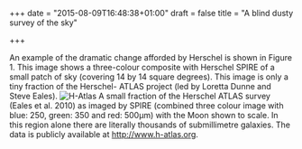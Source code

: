 +++
date = "2015-08-09T16:48:38+01:00"
draft = false
title = "A blind dusty survey of the sky"

+++

An example of the dramatic change afforded by Herschel is shown in Figure 1. This image shows a three-colour composite with Herschel SPIRE of a small patch of sky (covering 14 by 14 square degrees). This image is only a tiny fraction of the Herschel- ATLAS project (led by Loretta Dunne and Steve Eales).
![H-Atlas](/images/atlas.png)
A small fraction of the Herschel ATLAS survey (Eales et al. 2010) as imaged by SPIRE (combined three colour image with blue: 250, green: 350 and red: 500μm) with the Moon shown to scale. In this region alone there are literally thousands of submillimetre galaxies. The data is publicly available at http://www.h-atlas.org.